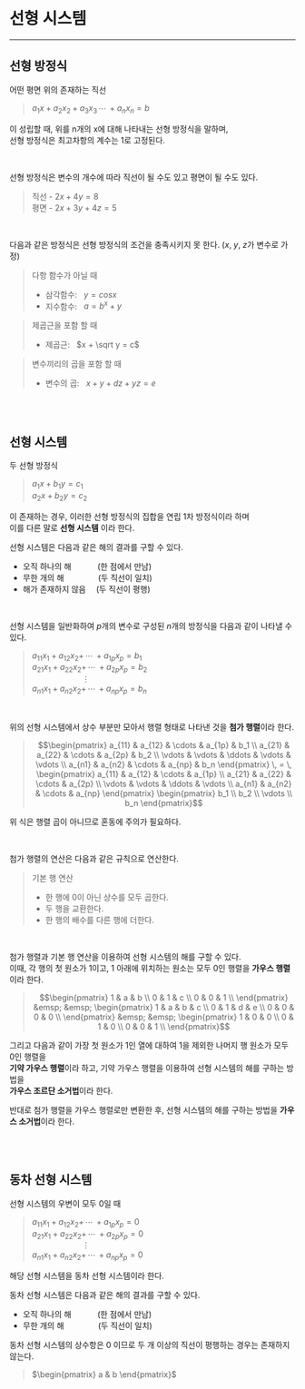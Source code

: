 # **선형 시스템**

---  

## **선형 방정식**  
어떤 평면 위의 존재하는 직선 
> $a_1x + a_2x_2 + a_3x_3 \, \cdots \, + a_nx_n = b$

이 성립할 때, 위를 n개의 x에 대해 나타내는 선형 방정식을 말하며,  
선형 방정식은 최고차항의 계수는 1로 고정된다.

<br>

선형 방정식은 변수의 개수에 따라 직선이 될 수도 있고 평면이 될 수도 있다.

> 직선 - $2x + 4y = 8$  
> 평면 - $2x + 3y + 4z = 5$

<br>

다음과 같은 방정식은 선형 방정식의 조건을 충족시키지 못 한다. ($x$, $y$, $z$가 변수로 가정)
> 다항 함수가 아닐 때
> - 삼각함수: &nbsp; $y = cosx$
> - 지수함수: &nbsp; $a = b^x + y$

> 제곱근을 포함 할 때
> - 제곱근: &nbsp; $x + \sqrt y = c$

> 변수끼리의 곱을 포함 할 때
> - 변수의 곱: &nbsp; $x + y + dz + yz = e$

<br><br>

## **선형 시스템**

두 선형 방정식
> $a_1x + b_1y = c_1$  
> $a_2x + b_2y = c_2$

이 존재하는 경우, 이러한 선형 방정식의 집합을 연립 1차 방정식이라 하며  
이를 다른 말로 **선형 시스템** 이라 한다.

선형 시스템은 다음과 같은 해의 결과를 구할 수 있다.
- 오직 하나의 해 &emsp;&emsp;&emsp;(한 점에서 만남)
- 무한 개의 해 &emsp;&emsp;&emsp;&emsp;(두 직선이 일치)
- 해가 존재하지 않음 &emsp;(두 직선이 평행)

<br>

선형 시스템을 일반화하여 $p$개의 변수로 구성된 $n$개의 방정식을 다음과 같이 나타낼 수 있다.
> $a_{11}x_1 + a_{12}x_2 + \, \cdots \, + a_{1p}x_p = b_1$  
> $a_{21}x_1 + a_{22}x_2 + \, \cdots \, + a_{2p}x_p = b_2$  
> &emsp;&emsp;&emsp;&emsp;&emsp;&emsp; $\vdots$  
> $a_{n1}x_1 + a_{n2}x_2 + \, \cdots \, + a_{np}x_p = b_n$

<br>

위의 선형 시스템에서 상수 부분만 모아서 행렬 형태로 나타낸 것을 **첨가 행렬**이라 한다.

>```math
> \begin{pmatrix} a_{11} & a_{12} & \cdots & a_{1p} & b_1 \\
> a_{21} & a_{22} & \cdots & a_{2p} & b_2 \\
> \vdots & \vdots & \ddots & \vdots & \vdots \\
> a_{n1} & a_{n2} & \cdots & a_{np} & b_n \end{pmatrix} \, =  \,
> \begin{pmatrix} a_{11} & a_{12} & \cdots & a_{1p} \\
> a_{21} & a_{22} & \cdots & a_{2p} \\
> \vdots & \vdots & \ddots & \vdots \\
> a_{n1} & a_{n2} & \cdots & a_{np} \end{pmatrix}
> \begin{pmatrix} b_1 \\ b_2 \\ \vdots \\ b_n \end{pmatrix}
>```

위 식은 행렬 곱이 아니므로 혼동에 주의가 필요하다.

<br>

첨가 행렬의 연산은 다음과 같은 규칙으로 연산한다.  

> 기본 행 연산
> - 한 행에 0이 아닌 상수를 모두 곱한다.
> - 두 행을 교환한다.
> - 한 행의 배수를 다른 행에 더한다.

<br>

첨가 행렬과 기본 행 연산을 이용하여 선형 시스템의 해를 구할 수 있다.  
이때, 각 행의 첫 원소가 1이고, 1 아래에 위치하는 원소는 모두 0인 행렬을 **가우스 행렬**이라 한다.
>```math
> \begin{pmatrix}
> 1 & a & b \\
>   0 & 1 & c \\
>   0 & 0 & 1 \\
>   \end{pmatrix}
> &emsp; &emsp;
> \begin{pmatrix}  
>   1 & a & b & c \\
>   0 & 1 & d & e \\
>   0 & 0 & 0 & 0 \\
>   \end{pmatrix}
> &emsp; &emsp;
> \begin{pmatrix}
>   1 & 0 & 0 \\
>   0 & 1 & 0 \\
>   0 & 0 & 1 \\
>   \end{pmatrix}
>```

그리고 다음과 같이 가장 첫 원소가 1인 열에 대하여 1을 제외한 나머지 행 원소가 모두 0인 행렬을  
**기약 가우스 행렬**이라 하고, 기약 가우스 행렬을 이용하여 선형 시스템의 해를 구하는 방법을  
**가우스 조르단 소거법**이라 한다.

반대로 첨가 행렬을 가우스 행렬로만 변환한 후, 선형 시스템의 해를 구하는 방법을
**가우스 소거법**이라 한다.

<br><br>

## **동차 선형 시스템**

선형 시스템의 우변이 모두 0일 때
> $a_{11}x_1 + a_{12}x_2 + \, \cdots \, + a_{1p}x_p = 0$  
> $a_{21}x_1 + a_{22}x_2 + \, \cdots \, + a_{2p}x_p = 0$  
> &emsp;&emsp;&emsp;&emsp;&emsp;&emsp; $\vdots$  
> $a_{n1}x_1 + a_{n2}x_2 + \, \cdots \, + a_{np}x_p = 0$

해당 선형 시스템을 동차 선형 시스템이라 한다.

동차 선형 시스템은 다음과 같은 해의 결과를 구할 수 있다.
- 오직 하나의 해 &emsp;&emsp;&emsp;(한 점에서 만남)
- 무한 개의 해 &emsp;&emsp;&emsp;&emsp;(두 직선이 일치)

동차 선형 시스템의 상수항은 0 이므로 두 개 이상의 직선이 평행하는 경우는 존재하지 않는다.

> $\begin{pmatrix} a & b \end{pmatrix}$
